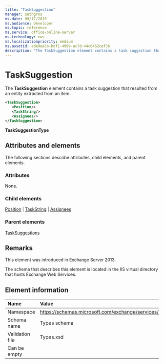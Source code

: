 ```yaml
---
title: "TaskSuggestion"
manager: sethgros
ms.date: 09/17/2015
ms.audience: Developer
ms.topic: reference
ms.service: office-online-server
ms.technology: ews
ms.localizationpriority: medium
ms.assetid: ade9ea3b-bdf1-4999-ac7d-44c6452cef36
description: "The TaskSuggestion element contains a task suggestion that resulted from an entity extracted from an item."
---
```


# TaskSuggestion

The **TaskSuggestion** element contains a task suggestion that resulted from an entity extracted from an item. 
  
```XML
<TaskSuggestion>
   <Position/>
   <TaskString/>
   <Assignees/>
</TaskSuggestion>
```

**TaskSuggestionType**

## Attributes and elements

The following sections describe attributes, child elements, and parent elements.
  
### Attributes

None.
  
### Child elements

[Position](position.md) | [TaskString](taskstring.md) | [Assignees](assignees.md)
  
### Parent elements

[TaskSuggestions](tasksuggestions.md)
  
## Remarks

This element was introduced in Exchange Server 2013.
  
The schema that describes this element is located in the IIS virtual directory that hosts Exchange Web Services.
  
## Element information

|**Name**|**Value**|
|:-----|:-----|
|Namespace  <br/> |https://schemas.microsoft.com/exchange/services/2006/types  <br/> |
|Schema name  <br/> |Types schema  <br/> |
|Validation file  <br/> |Types.xsd  <br/> |
|Can be empty  <br/> ||
   

